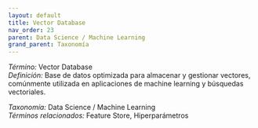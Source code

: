 ```yaml
---
layout: default
title: Vector Database
nav_order: 23
parent: Data Science / Machine Learning
grand_parent: Taxonomía
---
```


*Término:* Vector Database  
*Definición:* Base de datos optimizada para almacenar y gestionar vectores, comúnmente utilizada en aplicaciones de machine learning y búsquedas vectoriales.

*Taxonomía:* Data Science / Machine Learning  
*Términos relacionados:* Feature Store, Hiperparámetros

